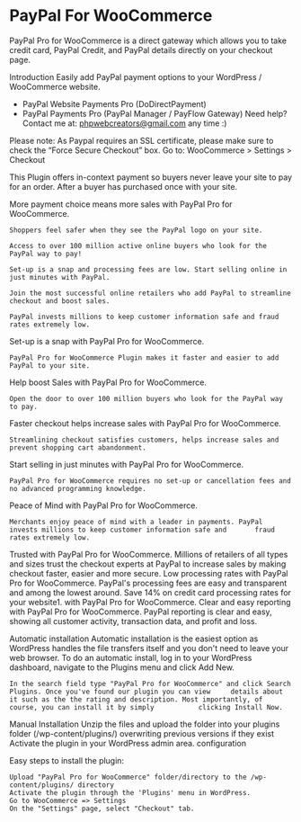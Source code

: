 # PayPal For WooCommerce
PayPal Pro for WooCommerce is a direct gateway which allows you to take credit card, PayPal Credit, and PayPal details directly on your checkout page.


Introduction
Easily add PayPal payment options to your WordPress / WooCommerce website.

* PayPal Website Payments Pro (DoDirectPayment)
* PayPal Payments Pro (PayPal Manager / PayFlow Gateway)
Need help? Contact me at: phpwebcreators@gmail.com any time :)


Please note: As Paypal requires an SSL certificate, please make sure to check the “Force Secure Checkout” box. Go to: WooCommerce > Settings > Checkout

This Plugin offers in-context payment so buyers never leave your site to pay for an order. After a buyer has purchased once with your site.

More payment choice means more sales with PayPal Pro for WooCommerce.

    Shoppers feel safer when they see the PayPal logo on your site.
    
    Access to over 100 million active online buyers who look for the PayPal way to pay!
    
    Set-up is a snap and processing fees are low. Start selling online in just minutes with PayPal.
    
    Join the most successful online retailers who add PayPal to streamline checkout and boost sales.
    
    PayPal invests millions to keep customer information safe and fraud rates extremely low.
    
    
Set-up is a snap with PayPal Pro for WooCommerce.
    
    PayPal Pro for WooCommerce Plugin makes it faster and easier to add PayPal to your site.
    
Help boost Sales with PayPal Pro for WooCommerce.
    
    Open the door to over 100 million buyers who look for the PayPal way to pay.
    
Faster checkout helps increase sales with PayPal Pro for WooCommerce.
    
    Streamlining checkout satisfies customers, helps increase sales and prevent shopping cart abandonment.
    
Start selling in just minutes with PayPal Pro for WooCommerce.
    
    PayPal Pro for WooCommerce requires no set-up or cancellation fees and no advanced programming knowledge.
    
Peace of Mind with PayPal Pro for WooCommerce.
    
    Merchants enjoy peace of mind with a leader in payments. PayPal invests millions to keep customer information safe and       fraud rates extremely low.

Trusted with PayPal Pro for WooCommerce.
    Millions of retailers of all types and sizes trust the checkout experts at PayPal to increase sales by making checkout       faster, easier and more secure.
Low processing rates with PayPal Pro for WooCommerce.
    PayPal's processing fees are easy and transparent and among the lowest around.
Save 14% on credit card processing rates for your website1. with PayPal Pro for WooCommerce.
Clear and easy reporting with PayPal Pro for WooCommerce.
    PayPal reporting is clear and easy, showing all customer activity, transaction data, and profit and loss.
    

Automatic installation
    Automatic installation is the easiest option as WordPress handles the file transfers itself and you don't need to leave      your web browser. To do an automatic install, log in to your WordPress dashboard, navigate to the Plugins menu and           click Add New.
    
    In the search field type "PayPal Pro for WooCommerce" and click Search Plugins. Once you've found our plugin you can view     details about it such as the the rating and description. Most importantly, of course, you can install it by simply           clicking Install Now.

Manual Installation
    Unzip the files and upload the folder into your plugins folder (/wp-content/plugins/) overwriting previous versions if       they exist
    Activate the plugin in your WordPress admin area.
    configuration
    
Easy steps to install the plugin:

    Upload "PayPal Pro for WooCommerce" folder/directory to the /wp-content/plugins/ directory
    Activate the plugin through the 'Plugins' menu in WordPress.
    Go to WooCommerce => Settings
    On the "Settings" page, select "Checkout" tab.
